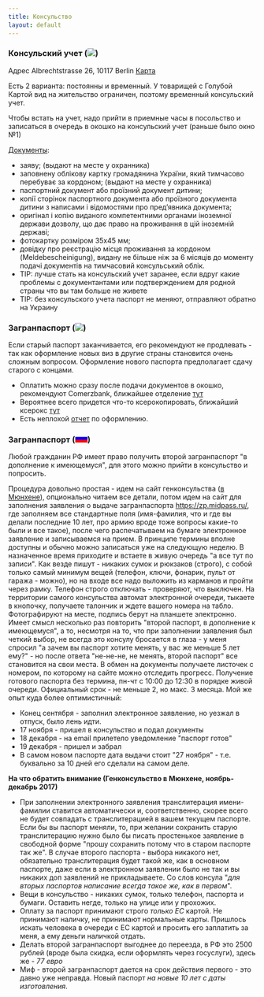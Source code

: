 ```yaml
---
title: Консульство
layout: default
---
```


### Консульский учет (![](https://raw.githubusercontent.com/ru-de/faq/master/files/ua.gif))
Адрес Albrechtstrasse 26, 10117 Berlin  [Карта](https://www.google.de/maps/place/Albrechtstra%C3%9Fe+26,+10117+Berlin/@52.5238574,13.3835722,17z/data=!3m1!4b1!4m2!3m1!1s0x47a851ea09f41bfb:0x23c74fb5f7a0c5da?hl=ru)

Есть 2 варианта: постоянны и временный. У товарищей с Голубой Картой вид на жительство ограничен, поэтому временный консульский учет.

Чтобы встать на учет, надо прийти в приемные часы в посольство и записаться в очередь в окошко на консульский учет (раньше было окно №1)

[Документы](http://germany.mfa.gov.ua/ua/consular-affairs/services/accounting/temporary):
- заяву; (выдают на месте у охранника)
- заповнену облікову картку громадянина України, який тимчасово перебуває за кордоном; (выдают на месте у охранника)
- паспортний документ або проїзний документ дитини;
- копії сторінок паспортного документа або проїзного документа дитини з написами і відомостями про пред’явника документа;
- оригінал і копію виданого компетентними органами іноземної держави дозволу, що дає право на проживання в цій іноземній державі;
- фотокартку розміром 35х45 мм;
- довідку про реєстрацію місця проживання за кордоном (Meldebescheinigung), видану не більше ніж за 6 місяців до моменту подачі документів на тимчасовий консульський облік.
- TIP: лучше стать на консульский учет заранее, если вдруг какие проблемы с документантами или подтверждением для родной страны что вы там больше не живете
- TIP: без консульского учета паспорт не меняют, отправляют обратно на Украину

### Загранпаспорт (![](https://raw.githubusercontent.com/ru-de/faq/master/files/ua.gif))
Если старый паспорт заканчивается, его рекомендуют не продлевать - так как оформление новых виз в другие страны становится очень сложным вопросом.
Оформление нового паспорта предполагает сдачу старого с концами.
- Оплатить можно сразу после подачи документов в окошко, рекомендуют Сomerzbank, ближайшее отделение [тут](https://www.google.de/maps/place/52%C2%B031%2724.4%22N+13%C2%B023%2702.8%22E/@52.5234585,13.3841032,19z/data=!3m1!4b1!4m2!3m1!1s0x0:0x0?hl=en)
- Вероятнее всего придется что-то ксерокопировать, ближайший ксерокс [тут](https://www.google.de/maps/place/52%C2%B031%2723.3%22N+13%C2%B022%2746.9%22E/@52.523131,13.379687,19z/data=!3m1!4b1!4m2!3m1!1s0x0:0x0?hl=en)
- Есть неплохой [отчет](https://www.facebook.com/groups/ukinim/permalink/1029186617126059/) по оформлению.


### Загранпаспорт (![](files/ru.gif))
Любой гражданин РФ имеет право получить второй загранпаспорт "в дополнение к имеющемуся", для этого можно прийти в консульство и попросить.

Процедура довольно простая - идем на сайт генконсульства ([в Мюнхене](https://rusconsmchn.mid.ru)), опционально читаем все детали, потом идем на сайт для заполнения заявления о выдаче загранпаспорта https://zp.midpass.ru/, где заполняем все стандартные поля (имя-фамилия, что и где вы делали последние 10 лет, про армию вроде тоже вопросы какие-то были и все такое), после чего распечатываем на бумаге электронное заявление и записываемся на прием. В принципе термины вполне доступны и обычно можно записаться уже на следующую неделю.
В назначенное время приходите и встаете в живую очередь "а все тут по записи". Как везде пишут - никаких сумок и рюкзаков (строго), с собой только самый минимум вещей (телефон, ключи, фонарик, пульт от гаража - можно), но на входе все надо выложить из карманов и пройти через рамку. Телефон строго отключать - проверяют, что выключен. На территории самого консульства автомат электронной очереди, тыкаете в кнопочку, получаете талончик и ждете вашего номера на табло.
Фотографируют на месте, подпись берут на планшете электронно. Имеет смысл несколько раз повторить "второй паспорт, в дополнение к имеющемуся", а то, несмотря на то, что при заполнении заявления был четкий выбор, не всегда это консулу бросается в глаза - у меня спросил "а зачем вы паспорт хотите менять, у вас же меньше 5 лет ему?" - но после ответа "не-не-не, не менять, второй паспорт" все становится на свои места. В обмен на документы получаете листочек с номером, по которому на сайте можно отследить прогресс. Получение готового паспорта без термина, пн-чт с 10:00 до 12:30 в порядке живой очереди. Официальный срок - не меньше 2, но макс. 3 месяца. Мой же опыт куда более оптимистичный:
- Конец сентября - заполнил электронное заявление, но уезжал в отпуск, было лень идти.
- 17 ноября - пришел в консульство и подал документы
- 18 декабря - на email прилетело уведомление "паспорт готов"
- 19 декабря - пришел и забрал
- В самом новом паспорте дата выдачи стоит "27 ноября" - т.е. буквально за 10 дней его сделали на самом деле.

**На что обратить внимание (Генконсульство в Мюнхене, ноябрь-декабрь 2017)**

* При заполнении электронного заявления транслитерация имени-фамилии ставится автоматически и, соответственно, скорее всего не будет совпадать с транслитерацией в вашем текущем паспорте. Если бы вы паспорт меняли, то, при желании сохранить старую транслитерацию нужно было бы писать простенькое заявление в свободной форме "прошу сохранить потому что в старом паспорте так же". В случае второго паспорта - выбора никакого нет, обязательно транслитерация будет такой же, как в основном паспорте, даже если в электронном заявлении было не так и вы никаких доп заявлений не прикладываете. Со слов консула "*для вторых паспортов написание всегда такое же, как в первом*".
* Вещи в консульство - никаких сумок, только телефон, паспорта и бумаги. Оставить негде, только на улице или у прохожих.
* Оплату за паспорт принимают строго *только ЕС* картой. Не принимают наличку, не принимают нормальные карты. Пришлось искать человека в очереди с ЕС картой и просить его заплатить за меня, а ему деньги наличкой отдать.
* Делать второй загранпаспорт выгоднее до переезда, в РФ это 2500 рублей (вроде была скидка, если оформлять через госуслуги), здесь же - *77 евро*
* Миф - второй загранпаспорт дается на срок действия первого - это давно уже неправда. Новый паспорт *на новые 10 лет с даты изготовления*.
